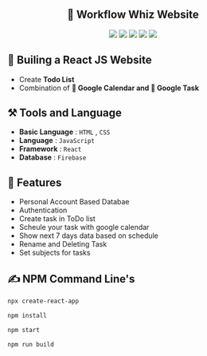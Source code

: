 <div align="center">

<h2> 🧠 Workflow Whiz Website </h2>
<img src="https://img.shields.io/badge/JavaScript-F7DF1E?style=for-the-badge&logo=JavaScript&logoColor=white"></a>
<img src="https://img.shields.io/badge/HTML5-E34F26?style=for-the-badge&logo=html5&logoColor=white"></a>
<img src="https://img.shields.io/badge/CSS3-1572B6?style=for-the-badge&logo=css3&logoColor=white"></a>
<img src="https://img.shields.io/badge/React-20232A?style=for-the-badge&logo=react&logoColor=61DAFB"></a>
<img src="https://img.shields.io/badge/Firebase-039BE5?style=for-the-badge&logo=Firebase&logoColor=white"></a>
</div>

## 🏨 Builing a React JS Website

- Create **Todo List**
- Combination of **📅 Google Calendar and 🧐 Google Task**

## ⚒️ Tools and Language

- **Basic Language** : `HTML` , `CSS`
- **Language** : `JavaScript`
- **Framework** : `React`
- **Database** : `Firebase`

## 🍁 Features

- Personal Account Based Databae
- Authentication
- Create task in ToDo list
- Scheule your task with google calendar
- Show next 7 days data based on schedule
- Rename and Deleting Task
- Set subjects for tasks

## ✍️ NPM Command Line's

```bash
npx create-react-app
```

```bash
npm install
```

```bash
npm start
```

```bash
npm run build
```
